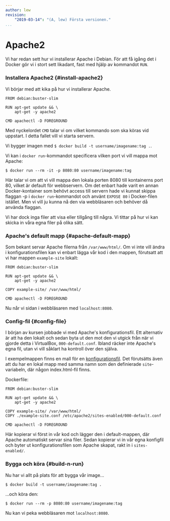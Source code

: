```yaml
---
author: lew
revision:
    "2019-03-14": "(A, lew) Första versionen."
...
```

Apache2
=======================

Vi har redan sett hur vi installerar Apache i Debian. För att få igång det i Docker gör vi i stort sett likadant, fast med hjälp av kommandot `RUN`.



### Installera Apache2 {#install-apache2}

Vi börjar med att kika på hur vi installerar Apache.

```
FROM debian:buster-slim

RUN apt-get update && \
    apt-get -y apache2

CMD apachectl -D FOREGROUND
```

Med nyckelordet `CMD` talar vi om vilket kommando som ska köras vid uppstart. I detta fallet vill vi starta servern.

Vi bygger imagen med `$ docker build -t username/imagename:tag .`.

Vi kan i `docker run`-kommandot specificera vilken port vi vill mappa mot Apache:

`$ docker run --rm -it -p 8080:80 username/imagename:tag`

Här talar vi om att vi vill mappa den lokala porten 8080 till kontainerns port 80, vilket är default för webbservern. Om det enbart hade varit en annan Docker-kontainer som behövt access till servern hade vi kunnat skippa flaggan -p i `docker run`-kommandot och använt `EXPOSE 80` i Docker-filen istället. Men vi vill ju kunna nå den via webbläsaren och behöver då använda flaggan.

Vi har dock inga filer att visa eller tillgång till några. Vi tittar på hur vi kan skicka in våra egna filer på olika sätt.



### Apache's default mapp {#apache-default-mapp}

Som bekant servar Apache filerna från `/var/www/html/`. Om vi inte vill ändra i konfigurationsfilen kan vi enbart lägga vår kod i den mappen, förutsatt att vi har mappen `example-site` lokalt:

```
FROM debian:buster-slim

RUN apt-get update && \
    apt-get -y apache2

COPY example-site/ /var/www/html/

CMD apachectl -D FOREGROUND
```

Nu når vi sidan i webbläsaren med `localhost:8080`.



### Config-fil {#config-file}

I början av kursen jobbade vi med Apache's konfigurationsfil. Ett alternativ är att ha den lokalt och sedan byta ut den mot den vi utgick från när vi gjorde detta i VirtualBox, `000-default.conf`. Ibland räcker inte Apache's egna fil, utan vi vill såklart ha kontroll över den själva.

I exempelmappen finns en mall för en [konfigurationsfil](https://github.com/dbwebb-se/vlinux/blob/master/example/apache/config-template.conf). Det förutsätts även att du har en lokal mapp med samma namn som den definierade `site`-variabeln, där någon index.html-fil finns.


Dockerfile:

```
FROM debian:buster-slim

RUN apt-get update && \
    apt-get -y apache2

COPY example-site/ /var/www/html/
COPY ./example-site.conf /etc/apache2/sites-enabled/000-default.conf

CMD apachectl -D FOREGROUND
```

Här kopierar vi först in vår kod och lägger den i default-mappen, där Apache automatiskt servar sina filer. Sedan kopierar vi in vår egna konfigfil och byter ut konfigurationsfilen som Apache skapat, rakt in i `sites-enabled/`.



### Bygga och köra {#build-n-run}

Nu har vi allt på plats för att bygga vår image...

`$ docker build -t username/imagename:tag .`

...och köra den:

`$ docker run --rm -p 8080:80 username/imagename:tag`

Nu kan vi peka webbläsaren mot `localhost:8080`.
